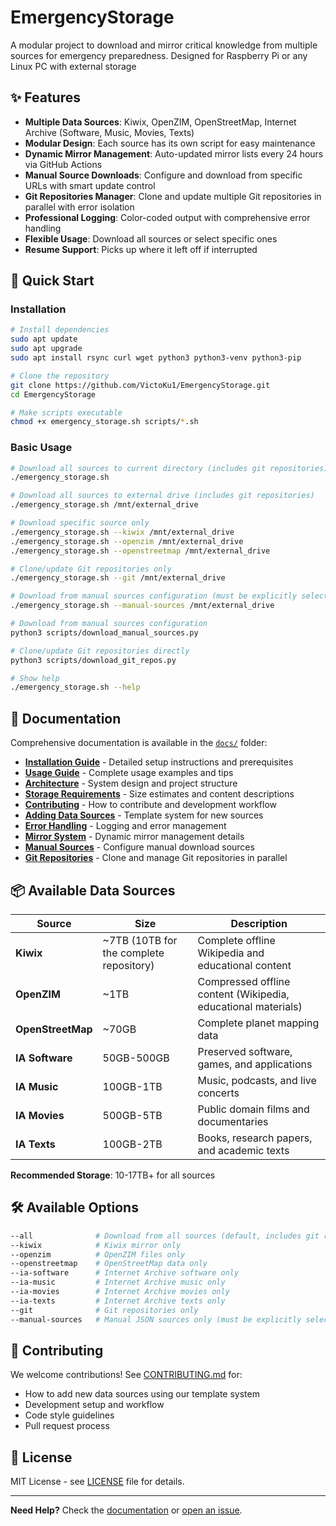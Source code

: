 # EmergencyStorage

A modular project to download and mirror critical knowledge from multiple sources for emergency preparedness. Designed for Raspberry Pi or any Linux PC with external storage


## ✨ Features

- **Multiple Data Sources**: Kiwix, OpenZIM, OpenStreetMap, Internet Archive (Software, Music, Movies, Texts)
- **Modular Design**: Each source has its own script for easy maintenance
- **Dynamic Mirror Management**: Auto-updated mirror lists every 24 hours via GitHub Actions
- **Manual Source Downloads**: Configure and download from specific URLs with smart update control
- **Git Repositories Manager**: Clone and update multiple Git repositories in parallel with error isolation
- **Professional Logging**: Color-coded output with comprehensive error handling
- **Flexible Usage**: Download all sources or select specific ones
- **Resume Support**: Picks up where it left off if interrupted

## 🚀 Quick Start


### Installation

```bash
# Install dependencies
sudo apt update
sudo apt upgrade
sudo apt install rsync curl wget python3 python3-venv python3-pip

# Clone the repository
git clone https://github.com/VictoKu1/EmergencyStorage.git
cd EmergencyStorage

# Make scripts executable
chmod +x emergency_storage.sh scripts/*.sh
```

### Basic Usage

```bash
# Download all sources to current directory (includes git repositories)
./emergency_storage.sh

# Download all sources to external drive (includes git repositories)
./emergency_storage.sh /mnt/external_drive

# Download specific source only
./emergency_storage.sh --kiwix /mnt/external_drive
./emergency_storage.sh --openzim /mnt/external_drive
./emergency_storage.sh --openstreetmap /mnt/external_drive

# Clone/update Git repositories only
./emergency_storage.sh --git /mnt/external_drive

# Download from manual sources configuration (must be explicitly selected)
./emergency_storage.sh --manual-sources /mnt/external_drive

# Download from manual sources configuration
python3 scripts/download_manual_sources.py

# Clone/update Git repositories directly
python3 scripts/download_git_repos.py

# Show help
./emergency_storage.sh --help
```

## 📖 Documentation

Comprehensive documentation is available in the [`docs/`](docs/) folder:

- **[Installation Guide](docs/INSTALLATION.md)** - Detailed setup instructions and prerequisites
- **[Usage Guide](docs/USAGE.md)** - Complete usage examples and tips
- **[Architecture](docs/ARCHITECTURE.md)** - System design and project structure
- **[Storage Requirements](docs/STORAGE.md)** - Size estimates and content descriptions
- **[Contributing](docs/CONTRIBUTING.md)** - How to contribute and development workflow
- **[Adding Data Sources](docs/ADDING_SOURCES.md)** - Template system for new sources
- **[Error Handling](docs/ERROR_HANDLING.md)** - Logging and error management
- **[Mirror System](docs/MIRROR_SYSTEM.md)** - Dynamic mirror management details
- **[Manual Sources](docs/MANUAL_SOURCES.md)** - Configure manual download sources
- **[Git Repositories](docs/GIT_REPOSITORIES.md)** - Clone and manage Git repositories in parallel

## 📦 Available Data Sources

| Source | Size | Description |
|--------|------|-------------|
| **Kiwix** | ~7TB (10TB for the complete repository)| Complete offline Wikipedia and educational content |
| **OpenZIM** | ~1TB | Compressed offline content (Wikipedia, educational materials) |
| **OpenStreetMap** | ~70GB | Complete planet mapping data |
| **IA Software** | 50GB-500GB | Preserved software, games, and applications |
| **IA Music** | 100GB-1TB | Music, podcasts, and live concerts |
| **IA Movies** | 500GB-5TB | Public domain films and documentaries |
| **IA Texts** | 100GB-2TB | Books, research papers, and academic texts |

**Recommended Storage**: 10-17TB+ for all sources

## 🛠️ Available Options

```bash
--all              # Download from all sources (default, includes git repositories)
--kiwix            # Kiwix mirror only
--openzim          # OpenZIM files only
--openstreetmap    # OpenStreetMap data only
--ia-software      # Internet Archive software only
--ia-music         # Internet Archive music only
--ia-movies        # Internet Archive movies only
--ia-texts         # Internet Archive texts only
--git              # Git repositories only
--manual-sources   # Manual JSON sources only (must be explicitly selected)
```

## 🤝 Contributing

We welcome contributions! See [CONTRIBUTING.md](docs/CONTRIBUTING.md) for:
- How to add new data sources using our template system
- Development setup and workflow
- Code style guidelines
- Pull request process

## 📄 License

MIT License - see [LICENSE](LICENSE) file for details.

---

**Need Help?** Check the [documentation](docs/) or [open an issue](https://github.com/VictoKu1/EmergencyStorage/issues).







